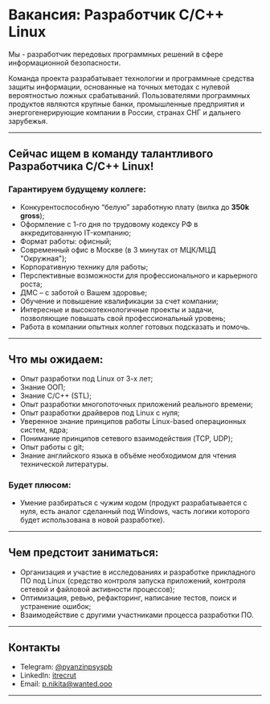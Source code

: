 # Вакансия: Разработчик C/C++ Linux

Мы - разработчик передовых программных решений в сфере информационной безопасности.

Команда проекта разрабатывает технологии и программные средства защиты информации, основанные на точных методах с нулевой вероятностью ложных срабатываний. Пользователями программных продуктов являются крупные банки, промышленные предприятия и энергогенерирующие компании в России, странах СНГ и дальнего зарубежья.

---

## Сейчас ищем в команду талантливого Разработчика C/C++ Linux!

### Гарантируем будущему коллеге:
- Конкурентоспособную “белую” заработную плату (вилка до **350k gross**);
- Оформление с 1-го дня по трудовому кодексу РФ в аккредитованную IT-компанию;
- Формат работы: офисный;
- Современный офис в Москве (в 3 минутах от МЦК/МЦД "Окружная");
- Корпоративную технику для работы;
- Перспективные возможности для профессионального и карьерного роста;
- ДМС – с заботой о Вашем здоровье;
- Обучение и повышение квалификации за счет компании;
- Интересные и высокотехнологичные проекты и задачи, позволяющие повышать свой профессиональный уровень;
- Работа в компании опытных коллег готовых подсказать и помочь.

---

## Что мы ожидаем:
- Опыт разработки под Linux от 3-х лет;
- Знание ООП;
- Знание C/C++ (STL);
- Опыт разработки многопоточных приложений реального времени;
- Опыт разработки драйверов под Linux с нуля;
- Уверенное знание принципов работы Linux-based операционных систем, ядра;
- Понимание принципов сетевого взаимодействия (TCP, UDP);
- Опыт работы с git;
- Знание английского языка в объёме необходимом для чтения технической литературы.

### Будет плюсом:
- Умение разбираться с чужим кодом (продукт разрабатывается с нуля, есть аналог сделанный под Windows, часть логики которого будет использована в новой разработке).

---

## Чем предстоит заниматься:
- Организация и участие в исследованиях и разработке прикладного ПО под Linux (средство контроля запуска приложений, контроля сетевой и файловой активности процессов);
- Оптимизация, ревью, рефакторинг, написание тестов, поиск и устранение ошибок;
- Взаимодействие с другими участниками процесса разработки ПО.

---

## Контакты
- Telegram: [@pyanzinpsyspb](https://t.me/pyanzinpsyspb)  
- LinkedIn: [itrecrut](https://www.linkedin.com/in/itrecrut)  
- Email: p.nikita@wanted.ooo  

---


